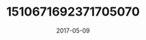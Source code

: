 ---
title: "1510671692371705070"
image: "2017-05-09 15.02.00 1510671692371705070_46248401"
date: "2017-05-09"
type: "photo"
---